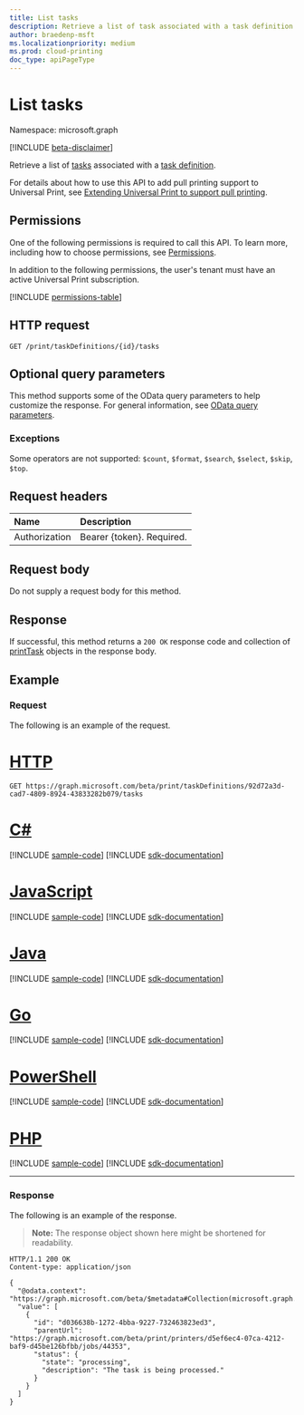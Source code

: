 ```yaml
---
title: List tasks
description: Retrieve a list of task associated with a task definition.
author: braedenp-msft
ms.localizationpriority: medium
ms.prod: cloud-printing
doc_type: apiPageType
---
```


# List tasks

Namespace: microsoft.graph

[!INCLUDE [beta-disclaimer](../../includes/beta-disclaimer.md)]

Retrieve a list of [tasks](../resources/printtask.md) associated with a [task definition](../resources/printtaskdefinition.md).

For details about how to use this API to add pull printing support to Universal Print, see [Extending Universal Print to support pull printing](/graph/universal-print-concept-overview#extending-universal-print-to-support-pull-printing).

## Permissions
One of the following permissions is required to call this API. To learn more, including how to choose permissions, see [Permissions](/graph/permissions-reference).

In addition to the following permissions, the user's tenant must have an active Universal Print subscription.

<!-- { "blockType": "permissions", "name": "printtaskdefinition_list_tasks" } -->
[!INCLUDE [permissions-table](../includes/permissions/printtaskdefinition-list-tasks-permissions.md)]

## HTTP request
<!-- { "blockType": "ignored" } -->
```http
GET /print/taskDefinitions/{id}/tasks
```

## Optional query parameters
This method supports some of the OData query parameters to help customize the response. For general information, see [OData query parameters](/graph/query-parameters).

### Exceptions
Some operators are not supported: `$count`, `$format`, `$search`, `$select`, `$skip`, `$top`.

## Request headers
| Name      |Description|
|:----------|:----------|
| Authorization | Bearer {token}. Required. |

## Request body
Do not supply a request body for this method.
## Response
If successful, this method returns a `200 OK` response code and collection of [printTask](../resources/printtask.md) objects in the response body.
## Example
### Request
The following is an example of the request.


# [HTTP](#tab/http)
<!-- {
  "blockType": "request",
  "name": "get_printtaskdefinition_tasks"
}-->
```msgraph-interactive
GET https://graph.microsoft.com/beta/print/taskDefinitions/92d72a3d-cad7-4809-8924-43833282b079/tasks
```

# [C#](#tab/csharp)
[!INCLUDE [sample-code](../includes/snippets/csharp/get-printtaskdefinition-tasks-csharp-snippets.md)]
[!INCLUDE [sdk-documentation](../includes/snippets/snippets-sdk-documentation-link.md)]

# [JavaScript](#tab/javascript)
[!INCLUDE [sample-code](../includes/snippets/javascript/get-printtaskdefinition-tasks-javascript-snippets.md)]
[!INCLUDE [sdk-documentation](../includes/snippets/snippets-sdk-documentation-link.md)]

# [Java](#tab/java)
[!INCLUDE [sample-code](../includes/snippets/java/get-printtaskdefinition-tasks-java-snippets.md)]
[!INCLUDE [sdk-documentation](../includes/snippets/snippets-sdk-documentation-link.md)]

# [Go](#tab/go)
[!INCLUDE [sample-code](../includes/snippets/go/get-printtaskdefinition-tasks-go-snippets.md)]
[!INCLUDE [sdk-documentation](../includes/snippets/snippets-sdk-documentation-link.md)]

# [PowerShell](#tab/powershell)
[!INCLUDE [sample-code](../includes/snippets/powershell/get-printtaskdefinition-tasks-powershell-snippets.md)]
[!INCLUDE [sdk-documentation](../includes/snippets/snippets-sdk-documentation-link.md)]

# [PHP](#tab/php)
[!INCLUDE [sample-code](../includes/snippets/php/get-printtaskdefinition-tasks-php-snippets.md)]
[!INCLUDE [sdk-documentation](../includes/snippets/snippets-sdk-documentation-link.md)]

---

### Response
The following is an example of the response.
>**Note:** The response object shown here might be shortened for readability.
<!-- {
  "blockType": "response",
  "truncated": true,
  "@odata.type": "microsoft.graph.printTask",
  "isCollection": true
} -->
```http
HTTP/1.1 200 OK
Content-type: application/json

{
  "@odata.context": "https://graph.microsoft.com/beta/$metadata#Collection(microsoft.graph.printTask)",
  "value": [
    {
      "id": "d036638b-1272-4bba-9227-732463823ed3",
      "parentUrl": "https://graph.microsoft.com/beta/print/printers/d5ef6ec4-07ca-4212-baf9-d45be126bfbb/jobs/44353",
      "status": {
        "state": "processing",
        "description": "The task is being processed."
      }
    }
  ]
}
```

<!-- uuid: 8fcb5dbc-d5aa-4681-8e31-b001d5168d79
2015-10-25 14:57:30 UTC -->
<!-- {
  "type": "#page.annotation",
  "description": "List tasks",
  "keywords": "",
  "section": "documentation",
  "tocPath": ""
}-->


